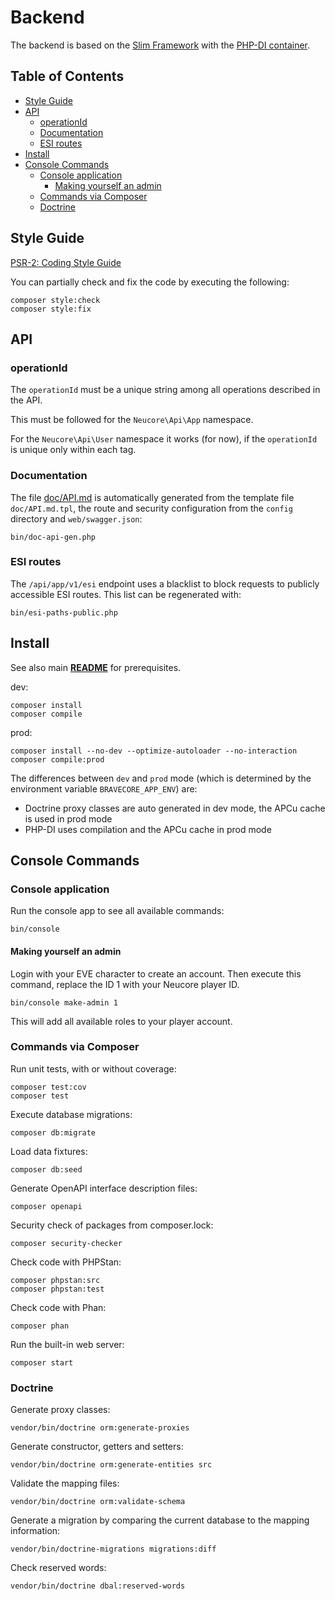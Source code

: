 # Backend

The backend is based on the [Slim Framework](https://www.slimframework.com)
with the [PHP-DI container](http://php-di.org/).

## Table of Contents

<!-- toc -->

- [Style Guide](#style-guide)
- [API](#api)
  * [operationId](#operationid)
  * [Documentation](#documentation)
  * [ESI routes](#esi-routes)
- [Install](#install)
- [Console Commands](#console-commands)
  * [Console application](#console-application)
    + [Making yourself an admin](#making-yourself-an-admin)
  * [Commands via Composer](#commands-via-composer)
  * [Doctrine](#doctrine)

<!-- tocstop -->

## Style Guide

[PSR-2: Coding Style Guide](https://www.php-fig.org/psr/psr-2/)

You can partially check and fix the code by executing the following:
```
composer style:check
composer style:fix
```

## API

### operationId

The `operationId` must be a unique string among all operations described in the API.

This must be followed for the `Neucore\Api\App` namespace.

For the `Neucore\Api\User` namespace it works (for now), if the `operationId` is
unique only within each tag.

### Documentation

The file [doc/API.md](../doc/API.md) is automatically generated from the template file `doc/API.md.tpl`, 
the route and security configuration from the `config` directory and `web/swagger.json`:
```
bin/doc-api-gen.php
```

### ESI routes

The `/api/app/v1/esi` endpoint uses a blacklist to block requests to publicly accessible ESI routes. 
This list can be regenerated with:

```
bin/esi-paths-public.php
```

## Install

See also main [**README**](../README.md#server-requirements) for prerequisites.

dev:
```
composer install
composer compile
```

prod:
```
composer install --no-dev --optimize-autoloader --no-interaction
composer compile:prod
```

The differences between `dev` and `prod` mode (which is determined by the environment variable 
`BRAVECORE_APP_ENV`) are:
- Doctrine proxy classes are auto generated in dev mode, the APCu cache is used in prod mode
- PHP-DI uses compilation and the APCu cache in prod mode

## Console Commands

### Console application

Run the console app to see all available commands:

```
bin/console
```

#### Making yourself an admin

Login with your EVE character to create an account. Then execute this command,
replace the ID 1 with your Neucore player ID.

```
bin/console make-admin 1
```

This will add all available roles to your player account.

### Commands via Composer

Run unit tests, with or without coverage:
```
composer test:cov
composer test
```

Execute database migrations:
```
composer db:migrate
```

Load data fixtures:
```
composer db:seed
```

Generate OpenAPI interface description files:
```
composer openapi
```

Security check of packages from composer.lock:
```
composer security-checker
```

Check code with PHPStan:
```
composer phpstan:src
composer phpstan:test
```

Check code with Phan:
```
composer phan
```

Run the built-in web server:
```
composer start
```

### Doctrine

Generate proxy classes:
```
vendor/bin/doctrine orm:generate-proxies
```

Generate constructor, getters and setters:
```
vendor/bin/doctrine orm:generate-entities src
```

Validate the mapping files:
```
vendor/bin/doctrine orm:validate-schema
```

Generate a migration by comparing the current database to the mapping information:
```
vendor/bin/doctrine-migrations migrations:diff
```

Check reserved words:
```
vendor/bin/doctrine dbal:reserved-words
```
